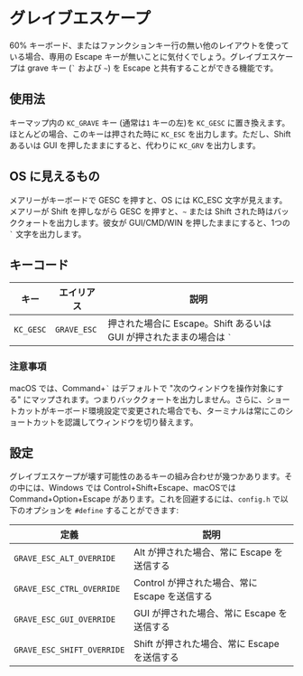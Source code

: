 # グレイブエスケープ

<!---
  original document: 0.8.123:docs/feature_grave_esc.md
  git diff 0.8.123 HEAD -- docs/feature_grave_esc.md | cat
-->

60% キーボード、またはファンクションキー行の無い他のレイアウトを使っている場合、専用の Escape キーが無いことに気付くでしょう。グレイブエスケープは grave キー (<code>&#96;</code> および `~`) を Escape と共有することができる機能です。

## 使用法

キーマップ内の `KC_GRAVE` キー (通常は`1` キーの左)を `KC_GESC` に置き換えます。ほとんどの場合、このキーは押された時に `KC_ESC` を出力します。ただし、Shift あるいは GUI を押したままにすると、代わりに `KC_GRV` を出力します。

## OS に見えるもの

メアリーがキーボードで GESC を押すと、OS には KC_ESC 文字が見えます。メアリーが Shift を押しながら GESC を押すと、`~` または Shift された時はバッククォートを出力します。彼女が GUI/CMD/WIN を押したままにすると、1つの <code>&#96;</code> 文字を出力します。

## キーコード

| キー | エイリアス | 説明 |
|---------|-----------|------------------------------------------------------------------|
| `KC_GESC` | `GRAVE_ESC` | 押された場合に Escape。Shift あるいは GUI が押されたままの場合は <code>&#96;</code> |

### 注意事項

macOS では、Command+<code>&#96;</code> はデフォルトで "次のウィンドウを操作対象にする" にマップされます。つまりバッククォートを出力しません。さらに、ショートカットがキーボード環境設定で変更された場合でも、ターミナルは常にこのショートカットを認識してウィンドウを切り替えます。

## 設定

グレイブエスケープが壊す可能性のあるキーの組み合わせが幾つかあります。その中には、Windows では Control+Shift+Escape、macOSでは Command+Option+Escape があります。これを回避するには、`config.h` で以下のオプションを `#define` することができます:

| 定義 | 説明 |
|--------------------------|-----------------------------------------|
| `GRAVE_ESC_ALT_OVERRIDE` | Alt が押された場合、常に Escape を送信する |
| `GRAVE_ESC_CTRL_OVERRIDE` | Control が押された場合、常に Escape を送信する |
| `GRAVE_ESC_GUI_OVERRIDE` | GUI が押された場合、常に Escape を送信する |
| `GRAVE_ESC_SHIFT_OVERRIDE` | Shift が押された場合、常に Escape を送信する |
